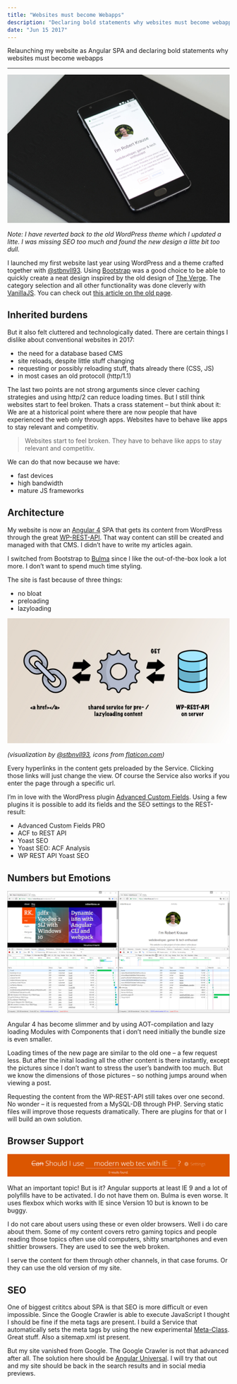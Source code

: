 ```yaml
---
title: "Websites must become Webapps"
description: "Declaring bold statements why websites must become webapps"
date: "Jun 15 2017"
---
```

Relaunching my website as Angular SPA and declaring bold statements why websites must become webapps

---

![robertkrause website relaunch](./robertkrause_website_relaunch.jpg)

*Note: I have reverted back to the old WordPress theme which I updated a litte. I was missing SEO too much and found the new design a litte bit too dull.*

I launched my first website last year using WordPress and a theme crafted together with [@stbnvll93](https://twitter.com/stbnvll93). Using [Bootstrap](https://v4-alpha.getbootstrap.com/) was a good choice to be able to quickly create a neat design inspired by the old design of [The Verge](https://www.theverge.com/). The category selection and all other functionality was done cleverly with [VanillaJS](http://vanilla-js.com/). You can check out [this article on the old page](https://robertkrau.se/wordpress/blog/websites-must-become-webapps/).

## Inherited burdens

But it also felt cluttered and technologically dated. There are certain things I dislike about conventional websites in 2017:

* the need for a database based CMS
* site reloads, despite little stuff changing
* requesting or possibly reloading stuff, thats already there (CSS, JS)
* in most cases an old protocoll (http/1.1)

The last two points are not strong arguments since clever caching strategies and using http/2 can reduce loading times. But I still think websites start to feel broken. Thats a crass statement – but think about it: We are at a historical point where there are now people that have experienced the web only through apps. Websites have to behave like apps to stay relevant and competitiv.

> Websites start to feel broken. They have to behave like apps to stay relevant and competitiv.

We can do that now because we have:

* fast devices
* high bandwidth
* mature JS frameworks

## Architecture

My website is now an [Angular 4](https://angular.io/) SPA that gets its content from WordPress through the great [WP-REST-API](http://v2.wp-api.org/). That way content can still be created and managed with that CMS. I didn’t have to write my articles again.

I switched from Bootstrap to [Bulma](http://bulma.io/) since I like the out-of-the-box look a lot more. I don’t want to spend much time styling.

The site is fast because of three things:

* no bloat
* preloading
* lazyloading

![ngwp](./ngwp.jpg)

*(visualization by [@stbnvll93](https://twitter.com/stbnvll93), icons from [flaticon.com](http://www.flaticon.com/))*

Every hyperlinks in the content gets preloaded by the Service. Clicking those links will just change the view. Of course the Service also works if you enter the page through a specific url.

I’m in love with the WordPress plugin [Advanced Custom Fields](https://www.advancedcustomfields.com/). Using a few plugins it is possible to add its fields and the SEO settings to the REST-result:

* Advanced Custom Fields PRO
* ACF to REST API
* Yoast SEO
* Yoast SEO: ACF Analysis
* WP REST API Yoast SEO

## Numbers but Emotions

![robertkrause website relaunch compared](./robertkrause_website_relaunch_comparet.png)

Angular 4 has become slimmer and by using AOT-compilation and lazy loading Modules with Components that i don’t need initially the bundle size is even smaller.

Loading times of the new page are similar to the old one – a few request less.
But after the inital loading all the other content is there instantly, except the pictures since I don’t want to stress the user’s bandwith too much. But we know the dimensions of those pictures – so nothing jumps around when viewing a post.

Requesting the content from the WP-REST-API still takes over one second. No wonder – it is requested from a MySQL-DB through PHP. Serving static files will improve those requests dramatically. There are plugins for that or I will build an own solution.

## Browser Support

![modern webtech IE](./modern_webtec_IE.png)


What an important topic! But is it? Angular supports at least IE 9 and a lot of polyfills have to be activated. I do not have them on. Bulma is even worse. It uses flexbox which works with IE since Version 10 but is known to be buggy.

I do not care about users using these or even older browsers. Well i do care about them. Some of my content covers retro gaming topics and people reading those topics often use old computers, shitty smartphones and even shittier browsers. They are used to see the web broken.

I serve the content for them through other channels, in that case forums. Or they can use the old version of my site.

## SEO

One of biggest crititcs about SPA is that SEO is more difficult or even impossible. Since the Google Crawler is able to execute JavaScript I thought I should be fine if the meta tags are present.
I build a Service that automatically sets the meta tags by using the new experimental [Meta-Class](https://angular.io/docs/ts/latest/api/platform-browser/index/Meta-class.html). Great stuff. Also a sitemap.xml ist present.

But my site vanished from Google. The Google Crawler is not that advanced after all. The solution here should be [Angular Universal](https://universal.angular.io/). I will try that out and my site should be back in the search results and in social media previews.
